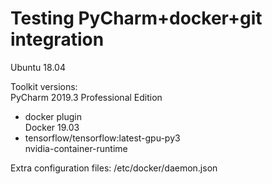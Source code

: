 # Testing PyCharm+docker+git integration

Ubuntu 18.04

Toolkit versions:  
PyCharm 2019.3 Professional Edition  
  - docker plugin  
Docker 19.03  
  - tensorflow/tensorflow:latest-gpu-py3  
nvidia-container-runtime  

Extra configuration files:
/etc/docker/daemon.json

